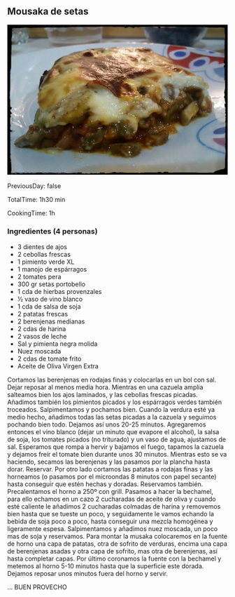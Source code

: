 [title]: #()

## Mousaka de setas

[img]: #()

![](../docs/imgs/0010-mousaka-verduras.jpg)

[#url]:#()

[](https://oidocomida.blogspot.com/2018/04/moussaka-de-setas.html)

[recipe-time]: #()

PreviousDay: false

TotalTime: 1h30 min

CookingTime: 1h

[ingredients-content]: #()

### Ingredientes (4 personas)

* 3 dientes de ajos
* 2 cebollas frescas
* 1 pimiento verde XL
* 1 manojo de espárragos
* 2 tomates pera
* 300 gr setas portobello
* 1 cda de hierbas provenzales
* ½ vaso de vino blanco
* 1 cda de salsa de soja
* 2 patatas frescas
* 2 berenjenas medianas
* 2 cdas de harina
* 2 vasos de leche
* Sal y pimienta negra molida
* Nuez moscada
* 2 cdas de tomate frito
* Aceite de Oliva Virgen Extra

[content]: #()






Cortamos las berenjenas en rodajas finas y colocarlas en un bol con sal.
Dejar reposar al menos media hora. Mientras en una cazuela amplia salteamos
bien los ajos laminados, y las cebollas frescas picadas. Añadimos también
los pimientos picados y los espárragos verdes también troceados.
Salpimentamos y pochamos bien. Cuando la verdura esté ya medio hecho,
añadimos todas las setas picadas a la cazuela y seguimos pochando bien
todo. Dejamos así unos 20-25 minutos. Agregaremos entonces el vino blanco
(dejar un minuto que evapore el alcohol), la salsa de soja, los tomates
picados (no triturado) y un vaso de agua, ajustamos de sal. Esperamos que
rompa a hervir y bajamos el fuego, tapamos la cazuela y dejamos freír el
tomate bien durante unos 30 minutos. Mientras esto se va haciendo, secamos
las berenjenas y las pasamos por la plancha hasta dorar. Reservar. Por otro
lado cortamos las patatas a rodajas finas y las horneamos (o pasamos
por el microondas
8 minutos con papel secante) hasta conseguir que estén hechas y
doradas. Reservamos
también. Precalentamos el horno a 250º con grill. Pasamos a hacer la bechamel,
para ello echamos en un cazo 2 cucharadas de aceite de oliva y cuando
esté caliente
le añadimos 2 cucharadas colmadas de harina y removemos bien hasta que
se tueste
un poco, y seguidamente le vamos echando la bebida de soja poco a poco,
hasta conseguir una mezcla homogénea y ligeramente espesa. Salpimentamos y
añadimos nuez moscada, un poco mas de soja y reservamos. Para montar la
musaka colocaremos en la fuente de horno una capa de patatas, otra de
sofrito de verduras, encima una capa de berenjenas asadas y otra capa de
sofrito, mas otra de berenjenas, así hasta completar capas. Por último
coronamos la fuente con la bechamel y metemos al horno 5-10 minutos hasta
que la superficie este dorada. Dejamos reposar unos minutos fuera del horno
y servir.

... BUEN PROVECHO
